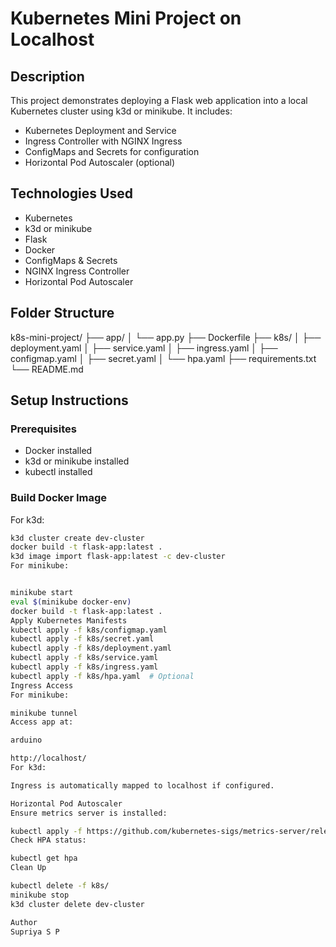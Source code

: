 # Kubernetes Mini Project on Localhost

## Description

This project demonstrates deploying a Flask web application into a local Kubernetes cluster using k3d or minikube. It includes:

- Kubernetes Deployment and Service
- Ingress Controller with NGINX Ingress
- ConfigMaps and Secrets for configuration
- Horizontal Pod Autoscaler (optional)

## Technologies Used

- Kubernetes
- k3d or minikube
- Flask
- Docker
- ConfigMaps & Secrets
- NGINX Ingress Controller
- Horizontal Pod Autoscaler

## Folder Structure

k8s-mini-project/
├── app/
│ └── app.py
├── Dockerfile
├── k8s/
│ ├── deployment.yaml
│ ├── service.yaml
│ ├── ingress.yaml
│ ├── configmap.yaml
│ ├── secret.yaml
│ └── hpa.yaml
├── requirements.txt
└── README.md


## Setup Instructions

### Prerequisites

- Docker installed
- k3d or minikube installed
- kubectl installed

### Build Docker Image

For k3d:

```bash
k3d cluster create dev-cluster
docker build -t flask-app:latest .
k3d image import flask-app:latest -c dev-cluster
For minikube:


minikube start
eval $(minikube docker-env)
docker build -t flask-app:latest .
Apply Kubernetes Manifests
kubectl apply -f k8s/configmap.yaml
kubectl apply -f k8s/secret.yaml
kubectl apply -f k8s/deployment.yaml
kubectl apply -f k8s/service.yaml
kubectl apply -f k8s/ingress.yaml
kubectl apply -f k8s/hpa.yaml  # Optional
Ingress Access
For minikube:

minikube tunnel
Access app at:

arduino

http://localhost/
For k3d:

Ingress is automatically mapped to localhost if configured.

Horizontal Pod Autoscaler
Ensure metrics server is installed:

kubectl apply -f https://github.com/kubernetes-sigs/metrics-server/releases/latest/download/components.yaml
Check HPA status:

kubectl get hpa
Clean Up

kubectl delete -f k8s/
minikube stop
k3d cluster delete dev-cluster

Author
Supriya S P
